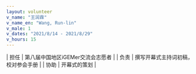 ```yaml
---
layout: volunteer
v_name: "王润霖"
v_name_en: "Wang, Run-lin"
v_male: 1
v_dates: "2021/8/14 - 2021/8/29"
v_hours: 15
---
```



| 担任 | 第八届中国地区iGEMer交流会志愿者 |
| 负责 | 撰写开幕式主持词初稿，校对参会手册 |
| 协助 | 开幕式的策划 |